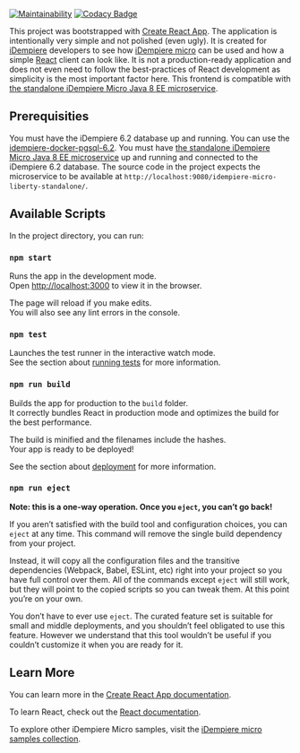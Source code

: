 [![Maintainability](https://api.codeclimate.com/v1/badges/bafb0fd8f655ebb8d78a/maintainability)](https://codeclimate.com/github/idempiere-micro-samples/iDempiere-Micro-React-Sample-Simple/maintainability)
[![Codacy Badge](https://api.codacy.com/project/badge/Grade/dc44434f97a94f098327e5a77eccbe7a)](https://www.codacy.com/app/davidpodhola/iDempiere-Micro-React-Sample-Simple?utm_source=github.com&amp;utm_medium=referral&amp;utm_content=idempiere-micro-samples/iDempiere-Micro-React-Sample-Simple&amp;utm_campaign=Badge_Grade)

This project was bootstrapped with [Create React App](https://github.com/facebook/create-react-app). The application is intentionally very simple and not polished (even ugly). It is created for [iDempiere](http://www.idempiere.org/) developers to see how [iDempiere micro](https://idempiere-micro.github.io/) can be used and how a simple [React](https://reactjs.org/) client can look like. It is not a production-ready application and does not even need to follow the best-practices of React development as simplicity is the most important factor here. This frontend is compatible with [the standalone iDempiere Micro Java 8 EE microservice](https://github.com/iDempiere-micro/idempiere-micro-liberty-standalone).

## Prerequisities

You must have the iDempiere 6.2 database up and running. You can use the [idempiere-docker-pgsql-6.2](https://github.com/iDempiere-micro/idempiere-docker-pgsql-6.1/tree/6.2).
You must have [the standalone iDempiere Micro Java 8 EE microservice](https://github.com/iDempiere-micro/idempiere-micro-liberty-standalone) up and running and connected to the iDempiere 6.2 database.
The source code in the project expects the microservice to be available at `http://localhost:9080/idempiere-micro-liberty-standalone/`.

## Available Scripts

In the project directory, you can run:

### `npm start`

Runs the app in the development mode.<br>
Open [http://localhost:3000](http://localhost:3000) to view it in the browser.

The page will reload if you make edits.<br>
You will also see any lint errors in the console.

### `npm test`

Launches the test runner in the interactive watch mode.<br>
See the section about [running tests](https://facebook.github.io/create-react-app/docs/running-tests) for more information.

### `npm run build`

Builds the app for production to the `build` folder.<br>
It correctly bundles React in production mode and optimizes the build for the best performance.

The build is minified and the filenames include the hashes.<br>
Your app is ready to be deployed!

See the section about [deployment](https://facebook.github.io/create-react-app/docs/deployment) for more information.

### `npm run eject`

**Note: this is a one-way operation. Once you `eject`, you can’t go back!**

If you aren’t satisfied with the build tool and configuration choices, you can `eject` at any time. This command will remove the single build dependency from your project.

Instead, it will copy all the configuration files and the transitive dependencies (Webpack, Babel, ESLint, etc) right into your project so you have full control over them. All of the commands except `eject` will still work, but they will point to the copied scripts so you can tweak them. At this point you’re on your own.

You don’t have to ever use `eject`. The curated feature set is suitable for small and middle deployments, and you shouldn’t feel obligated to use this feature. However we understand that this tool wouldn’t be useful if you couldn’t customize it when you are ready for it.

## Learn More

You can learn more in the [Create React App documentation](https://facebook.github.io/create-react-app/docs/getting-started).

To learn React, check out the [React documentation](https://reactjs.org/).

To explore other iDempiere Micro samples, visit the [iDempiere micro samples collection](https://github.com/idempiere-micro-samples).
